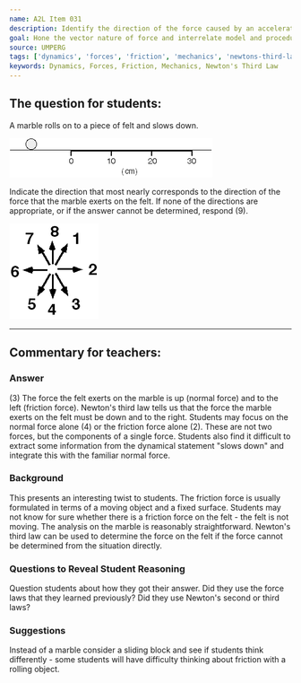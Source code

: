 ```yaml
---
name: A2L Item 031
description: Identify the direction of the force caused by an accelerated object on the traversed surface.
goal: Hone the vector nature of force and interrelate model and procedure forces.
source: UMPERG
tags: ['dynamics', 'forces', 'friction', 'mechanics', 'newtons-third-law']
keywords: Dynamics, Forces, Friction, Mechanics, Newton's Third Law
---
```


## The question for students:

A marble rolls on to a piece of felt and slows down.

![Item031_fig1.gif](../images/Item031_fig1.gif)

Indicate the direction that most nearly corresponds to the direction of
the force that the marble exerts on the felt.  If none of the directions
are appropriate, or if the answer cannot be determined, respond (9).

![Item031_fig2.gif](../images/Item031_fig2.gif)

<hr/>

## Commentary for teachers:

### Answer

(3) The force the felt exerts on the marble is up (normal force) and to
the left (friction force).  Newton's third law tells us that the force
the marble exerts on the felt must be down and to the right.  Students
may focus on the normal force alone (4) or the friction force alone (2).
 These are not two forces, but the components of a single force. 
Students also find it difficult to extract some information from the
dynamical statement "slows down" and integrate this with the familiar
normal force.

### Background

This presents an interesting twist to students.  The friction force is
usually formulated in terms of a moving object and a fixed surface. 
Students may not know for sure whether there is a friction force on the
felt - the felt is not moving.  The analysis on the marble is reasonably
straightforward.  Newton's third law can be used to determine the force
on the felt if the force cannot be determined from the situation
directly.

### Questions to Reveal Student Reasoning

Question students about how they got their answer.  Did they use the
force laws that they learned previously?   Did they use Newton's second
or third laws?

### Suggestions

Instead of a marble consider a sliding block and see if students think
differently - some students will have difficulty thinking about friction
with a rolling object.
